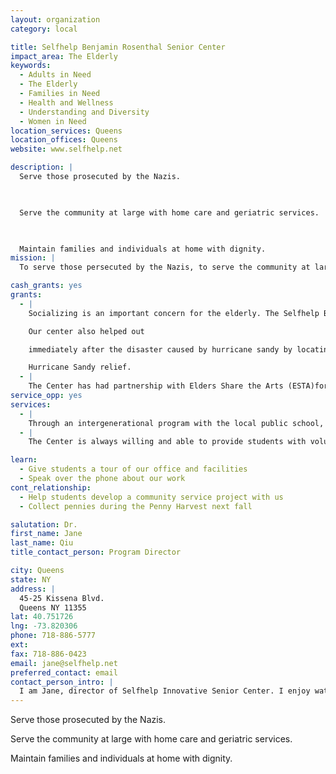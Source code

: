 ```yaml
---
layout: organization
category: local

title: Selfhelp Benjamin Rosenthal Senior Center
impact_area: The Elderly
keywords: 
  - Adults in Need
  - The Elderly
  - Families in Need
  - Health and Wellness
  - Understanding and Diversity
  - Women in Need
location_services: Queens
location_offices: Queens
website: www.selfhelp.net

description: |
  Serve those prosecuted by the Nazis.

  

  Serve the community at large with home care and geriatric services.

  

  Maintain families and individuals at home with dignity.
mission: |
  To serve those persecuted by the Nazis, to serve the community at large with homecare and geriatric service, and to maintain iindividuals and families at home with dignity

cash_grants: yes
grants: 
  - |
    Socializing is an important concern for the elderly. The Selfhelp Benjamin Rosenthal-Prince Street Senior Center (Selfhelp Innovative Senior Center) focuses on providing various opportunities for socialization and friendship. Through funded programs such as a Valentine's Sweet Heart Dance or a Volunteer Recognition Event would enable the seniors to come together to socialize and enjoy themselves. The Center received $600 in the previous year.

    Our center also helped out

    immediately after the disaster caused by hurricane sandy by locating shelters for seniors who lost electricity, but is no longer taking donations for

    Hurricane Sandy relief.
  - |
    The Center has had partnership with Elders Share the Arts (ESTA)for many years. The program helps bridge the gap between the generations by bringing together seniors and students from a local elementary school. Through an oral history project the seniors and the students learn a great deal about various cultures and the generations. The Center's share of the cost for the creative arts consultant for the program is $1,000. Funding has been cut 3% by the City and a cash grant would enable this wonderful program to continue. 
service_opp: yes
services: 
  - |
    Through an intergenerational program with the local public school, P.S. 24 in Flushing, seniors and students from the 5th grade meet weekly and in May put together an Oral History Project Performance.
  - |
    The Center is always willing and able to provide students with volunteer opportunties. High school aged students can work in our kitchen assisting with the preparation of home delivered meals or making calls to our homebound clients as part of the Telephone Reassurance program.

learn: 
  - Give students a tour of our office and facilities
  - Speak over the phone about our work
cont_relationship: 
  - Help students develop a community service project with us
  - Collect pennies during the Penny Harvest next fall

salutation: Dr.
first_name: Jane
last_name: Qiu
title_contact_person: Program Director

city: Queens
state: NY
address: |
  45-25 Kissena Blvd.  
  Queens NY 11355
lat: 40.751726
lng: -73.820306
phone: 718-886-5777
ext: 
fax: 718-886-0423
email: jane@selfhelp.net
preferred_contact: email
contact_person_intro: |
  I am Jane, director of Selfhelp Innovative Senior Center. I enjoy watching our seniors play with young kids, which makes me feel younger too.
---
```

Serve those prosecuted by the Nazis.



Serve the community at large with home care and geriatric services.



Maintain families and individuals at home with dignity.